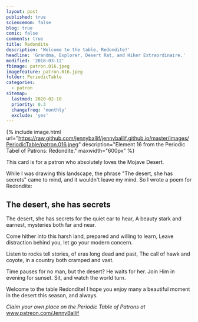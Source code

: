 ```yaml
---
layout: post
published: true
sciencemom: false
blog: true
comic: false
comments: true
title: Redondite
description: 'Welcome to the table, Redondite!'
headline: 'Grandma, Explorer, Desert Rat, and Hiker Extraordinaire.'
modified: '2018-03-12'
fbimage: patron.016.jpeg
imagefeature: patron.016.jpeg
folder: PeriodicTable
categories:
  - patron
sitemap:
  lastmod: 2020-02-10
  priority: 0.3
  changefreq: 'monthly'
  exclude: 'yes'
---
```


{% include image.html url="https://raw.github.com/jennyballif/jennyballif.github.io/master/images/PeriodicTable/patron.016.jpeg" description="Element 16 from the Periodic Tabel of Patrons: Redondite." maxwidth="600px" %}

This card is for a patron who absolutely loves the Mojave Desert.

While I was drawing this landscape, the phrase "The desert, she has secrets" came to mind, and it wouldn't leave my mind. So I wrote a poem for Redondite:

## The desert, she has secrets

The desert, she has secrets for the quiet ear to hear,
A beauty stark and earnest, mysteries both far and near.

Come hither into this harsh land, prepared and willing to learn,
Leave distraction behind you, let go your modern concern.

Listen to rocks tell stories, of eras long dead and past,
The call of hawk and coyote, in a country both cramped and vast.

Time pauses for no man, but the desert? He waits for her.
Join Him in evening for sunset.
Sit, and watch the world turn.


Welcome to the table Redondite! I hope you enjoy many a beautiful moment in the desert this season, and always.




_Claim your own place on the Periodic Table of Patrons at_ www.patreon.com/JennyBallif
